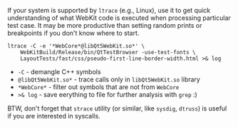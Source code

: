 If your system is supported by `ltrace` (e.g., Linux), use it to get quick understanding of what WebKit code is executed when processing particular test case. It may be more productive than setting random prints or breakpoints if you don't know where to start.

```
ltrace -C -e '*WebCore*@libQt5WebKit.so*' \
    WebKitBuild/Release/bin/QtTestBrowser -use-test-fonts \
    LayoutTests/fast/css/pseudo-first-line-border-width.html >& log
```

* `-C` - demangle C++ symbols
* `@libQt5WebKit.so*` - trace calls only in `libQt5WebKit.so` library
* `*WebCore*` - filter out symbols that are not from `WebCore`
* `>& log` - save eerything to file for further analysis with `grep` :)

BTW, don't forget that `strace` utility (or similar, like `sysdig`, `dtruss`) is useful if you are interested in syscalls.